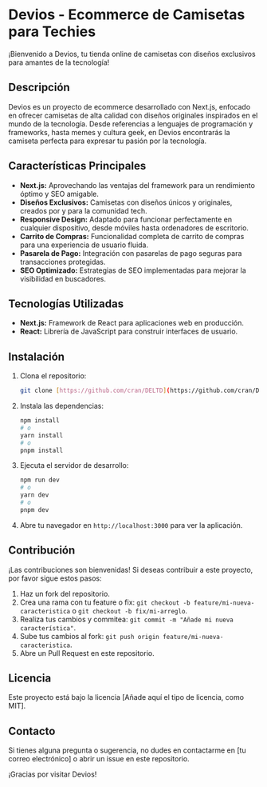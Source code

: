 # Devios - Ecommerce de Camisetas para Techies

¡Bienvenido a Devios, tu tienda online de camisetas con diseños exclusivos para amantes de la tecnología!

## Descripción

Devios es un proyecto de ecommerce desarrollado con Next.js, enfocado en ofrecer camisetas de alta calidad con diseños originales inspirados en el mundo de la tecnología. Desde referencias a lenguajes de programación y frameworks, hasta memes y cultura geek, en Devios encontrarás la camiseta perfecta para expresar tu pasión por la tecnología.

## Características Principales

* **Next.js:** Aprovechando las ventajas del framework para un rendimiento óptimo y SEO amigable.
* **Diseños Exclusivos:** Camisetas con diseños únicos y originales, creados por y para la comunidad tech.
* **Responsive Design:** Adaptado para funcionar perfectamente en cualquier dispositivo, desde móviles hasta ordenadores de escritorio.
* **Carrito de Compras:** Funcionalidad completa de carrito de compras para una experiencia de usuario fluida.
* **Pasarela de Pago:** Integración con pasarelas de pago seguras para transacciones protegidas.
* **SEO Optimizado:** Estrategias de SEO implementadas para mejorar la visibilidad en buscadores.

## Tecnologías Utilizadas

* **Next.js:** Framework de React para aplicaciones web en producción.
* **React:** Librería de JavaScript para construir interfaces de usuario.


## Instalación

1.  Clona el repositorio:

    ```bash
    git clone [https://github.com/cran/DELTD](https://github.com/cran/DELTD)
    ```

2.  Instala las dependencias:

    ```bash
    npm install
    # o
    yarn install
    # o
    pnpm install
    ```

3.  Ejecuta el servidor de desarrollo:

    ```bash
    npm run dev
    # o
    yarn dev
    # o
    pnpm dev
    ```

4.  Abre tu navegador en `http://localhost:3000` para ver la aplicación.

## Contribución

¡Las contribuciones son bienvenidas! Si deseas contribuir a este proyecto, por favor sigue estos pasos:

1.  Haz un fork del repositorio.
2.  Crea una rama con tu feature o fix: `git checkout -b feature/mi-nueva-caracteristica` o `git checkout -b fix/mi-arreglo`.
3.  Realiza tus cambios y commitea: `git commit -m "Añade mi nueva característica"`.
4.  Sube tus cambios al fork: `git push origin feature/mi-nueva-caracteristica`.
5.  Abre un Pull Request en este repositorio.

## Licencia

Este proyecto está bajo la licencia [Añade aquí el tipo de licencia, como MIT].

## Contacto

Si tienes alguna pregunta o sugerencia, no dudes en contactarme en [tu correo electrónico] o abrir un issue en este repositorio.

¡Gracias por visitar Devios!